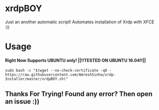 
# xrdpBOY
Just an another automatic script! Automates installation of Xrdp with XFCE :))


# Usage
#### Right Now Supports UBUNTU only! ||!!TESTED ON UBUNTU 16.04!!||
```
sudo bash -c "$(wget --no-check-certificate -qO - https://raw.githubusercontent.com/AmreshSinha/xrdp-Installer/master/xrdpBOY.sh)"
```

## Thanks For Trying! Found any error? Then open an issue :))
